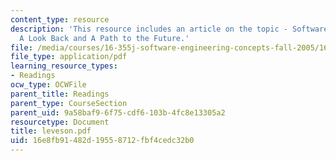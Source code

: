 ```yaml
---
content_type: resource
description: 'This resource includes an article on the topic - Software Engineering:
  A Look Back and A Path to the Future.'
file: /media/courses/16-355j-software-engineering-concepts-fall-2005/16e8fb91482d19558712fbf4cedc32b0_leveson.pdf
file_type: application/pdf
learning_resource_types:
- Readings
ocw_type: OCWFile
parent_title: Readings
parent_type: CourseSection
parent_uid: 9a58baf9-6f75-cdf6-103b-4fc8e13305a2
resourcetype: Document
title: leveson.pdf
uid: 16e8fb91-482d-1955-8712-fbf4cedc32b0
---
```


